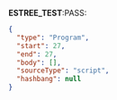__ESTREE_TEST__:PASS:
```json
{
  "type": "Program",
  "start": 27,
  "end": 27,
  "body": [],
  "sourceType": "script",
  "hashbang": null
}
```
